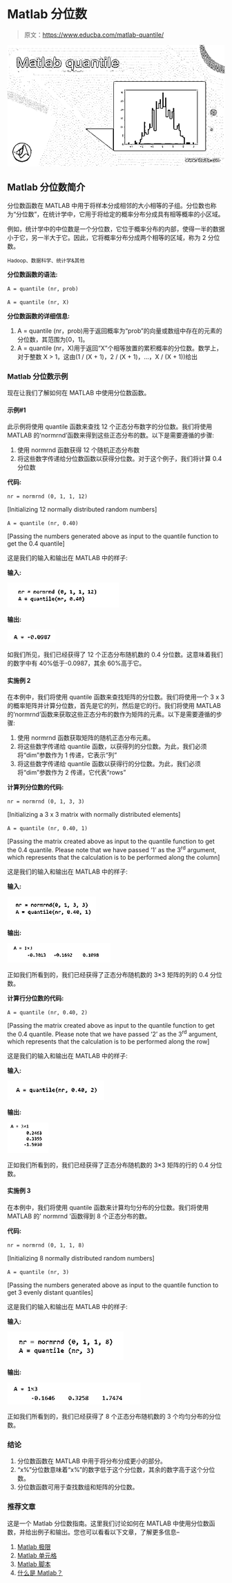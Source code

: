 # Matlab 分位数

> 原文：<https://www.educba.com/matlab-quantile/>

![Matlab quantile](img/c5407bf8cbfe5ec3eb3d91ea441258aa.png)



## Matlab 分位数简介

分位数函数在 MATLAB 中用于将样本分成相邻的大小相等的子组。分位数也称为“分位数”，在统计学中，它用于将给定的概率分布分成具有相等概率的小区域。

例如，统计学中的中位数是一个分位数，它位于概率分布的内部，使得一半的数据小于它，另一半大于它。因此，它将概率分布分成两个相等的区域，称为 2 分位数。

<small>Hadoop、数据科学、统计学&其他</small>

**分位数函数的语法:**

`A = quantile (nr, prob)`

`A = quantile (nr, X)`

**分位数函数的详细信息:**

1.  A = quantile (nr，prob)用于返回概率为“prob”的向量或数组中存在的元素的分位数，其范围为[0，1]。
2.  A = quantile (nr，X)用于返回“X”个相等放置的累积概率的分位数。数学上，对于整数 X > 1，这由(1 / (X + 1)，2 / (X + 1)，…，X / (X + 1))给出

### Matlab 分位数示例

现在让我们了解如何在 MATLAB 中使用分位数函数。

#### 示例#1

此示例将使用 quantile 函数来查找 12 个正态分布数字的分位数。我们将使用 MATLAB 的‘normrnd’函数来得到这些正态分布的数。以下是需要遵循的步骤:

1.  使用 normrnd 函数获得 12 个随机正态分布数
2.  将这些数字传递给分位数函数以获得分位数。对于这个例子，我们将计算 0.4 分位数

**代码:**

`nr = normrnd (0, 1, 1, 12)`

[Initializing 12 normally distributed random numbers]

`A = quantile (nr, 0.40)`

[Passing the numbers generated above as input to the quantile function to get the 0.4 quantile]

这是我们的输入和输出在 MATLAB 中的样子:

**输入:**

![Matlab quantile output 1](img/1870e52ac146a26d5fbf052d5a260653.png)



**输出:**

![Matlab quantile output 2](img/379aa10ad1b7e6f3619e57b48ca99fe8.png)



如我们所见，我们已经获得了 12 个正态分布随机数的 0.4 分位数。这意味着我们的数字中有 40%低于-0.0987，其余 60%高于它。

#### 实施例 2

在本例中，我们将使用 quantile 函数来查找矩阵的分位数。我们将使用一个 3 x 3 的概率矩阵并计算分位数，首先是它的列，然后是它的行。我们将使用 MATLAB 的‘normrnd’函数来获取这些正态分布的数作为矩阵的元素。以下是需要遵循的步骤:

1.  使用 normrnd 函数获取矩阵的随机正态分布元素。
2.  将这些数字传递给 quantile 函数，以获得列的分位数。为此，我们必须将“dim”参数作为 1 传递，它表示“列”
3.  将这些数字传递给 quantile 函数以获得行的分位数。为此，我们必须将“dim”参数作为 2 传递，它代表“rows”

**计算列分位数的代码:**

`nr = normrnd (0, 1, 3, 3)`

[Initializing a 3 x 3 matrix with normally distributed elements]

`A = quantile (nr, 0.40, 1)`

[Passing the matrix created above as input to the quantile function to get the 0.4 quantile. Please note that we have passed ‘1’ as the 3<sup>rd</sup> argument, which represents that the calculation is to be performed along the column]

这是我们的输入和输出在 MATLAB 中的样子:

**输入:**

![Matlab quantile output 3](img/732cf4c12f1de6cd2df0b0c1eec9a95f.png)



**输出:**

![Matlab quantile output 4](img/1283896e8eb7b1b653bbd44769a7f0b3.png)



正如我们所看到的，我们已经获得了正态分布随机数的 3×3 矩阵的列的 0.4 分位数。

**计算行分位数的代码:**

`A = quantile (nr, 0.40, 2)`

[Passing the matrix created above as input to the quantile function to get the 0.4 quantile. Please note that we have passed ‘2’ as the 3<sup>rd</sup> argument, which represents that the calculation is to be performed along the row]

这是我们的输入和输出在 MATLAB 中的样子:

**输入:**

![output 5](img/9891421c103dcbf6e8e6d92da2b15f6d.png)



**输出:**

![output 6](img/8f9bb21b03c96c87ba2506ccd33ad5e8.png)



正如我们所看到的，我们已经获得了正态分布随机数的 3×3 矩阵的行的 0.4 分位数。

#### 实施例 3

在本例中，我们将使用 quantile 函数来计算均匀分布的分位数。我们将使用 MATLAB 的' normrnd '函数得到 8 个正态分布的数。

**代码:**

`nr = normrnd (0, 1, 1, 8)`

[Initializing 8 normally distributed random numbers]

`A = quantile (nr, 3)`

[Passing the numbers generated above as input to the quantile function to get 3 evenly distant quantiles]

这是我们的输入和输出在 MATLAB 中的样子:

**输入:**

![output 7](img/04929e8920d11ab96524cbe46128213c.png)



**输出:**

![output 8](img/36f6ff54377974aa7b67eb07d2b43c7b.png)



正如我们所看到的，我们已经获得了 8 个正态分布随机数的 3 个均匀分布的分位数。

### 结论

1.  分位数函数在 MATLAB 中用于将分布分成更小的部分。
2.  “x%”分位数意味着“x%”的数字低于这个分位数，其余的数字高于这个分位数。
3.  分位数函数可用于查找数组和矩阵的分位数。

### 推荐文章

这是一个 Matlab 分位数指南。这里我们讨论如何在 MATLAB 中使用分位数函数，并给出例子和输出。您也可以看看以下文章，了解更多信息–

1.  [Matlab 极限](https://www.educba.com/matlab-limit/)
2.  [Matlab 单元格](https://www.educba.com/matlab-cell/)
3.  [Matlab 脚本](https://www.educba.com/matlab-scripts/)
4.  [什么是 Matlab？](https://www.educba.com/what-is-matlab/)





